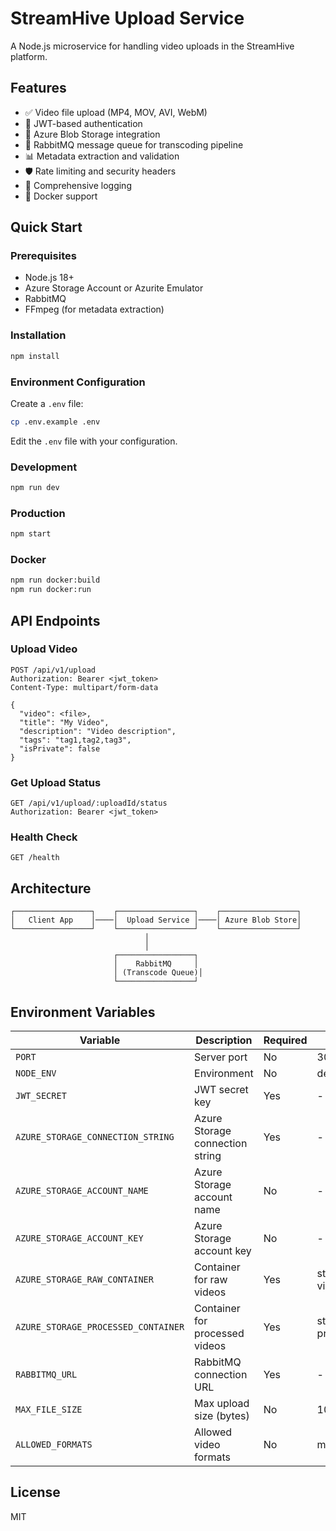 # StreamHive Upload Service

A Node.js microservice for handling video uploads in the StreamHive platform.

## Features

- ✅ Video file upload (MP4, MOV, AVI, WebM)
- 🔐 JWT-based authentication
- 📁 Azure Blob Storage integration
- 🔄 RabbitMQ message queue for transcoding pipeline
- 📊 Metadata extraction and validation
- 🛡️ Rate limiting and security headers
- 📝 Comprehensive logging
- 🐳 Docker support

## Quick Start

### Prerequisites

- Node.js 18+
- Azure Storage Account or Azurite Emulator
- RabbitMQ
- FFmpeg (for metadata extraction)

### Installation

```bash
npm install
```

### Environment Configuration

Create a `.env` file:

```bash
cp .env.example .env
```

Edit the `.env` file with your configuration.

### Development

```bash
npm run dev
```

### Production

```bash
npm start
```

### Docker

```bash
npm run docker:build
npm run docker:run
```

## API Endpoints

### Upload Video

```http
POST /api/v1/upload
Authorization: Bearer <jwt_token>
Content-Type: multipart/form-data

{
  "video": <file>,
  "title": "My Video",
  "description": "Video description",
  "tags": "tag1,tag2,tag3",
  "isPrivate": false
}
```

### Get Upload Status

```http
GET /api/v1/upload/:uploadId/status
Authorization: Bearer <jwt_token>
```

### Health Check

```http
GET /health
```

## Architecture

```
┌─────────────────┐    ┌─────────────────┐    ┌─────────────────┐
│   Client App    │────│  Upload Service │────│ Azure Blob Store│
└─────────────────┘    └─────────────────┘    └─────────────────┘
                              │
                              │
                       ┌─────────────────┐
                       │    RabbitMQ     │
                       │ (Transcode Queue)│
                       └─────────────────┘
```

## Environment Variables

| Variable | Description | Required | Default |
|----------|-------------|----------|---------|
| `PORT` | Server port | No | 3001 |
| `NODE_ENV` | Environment | No | development |
| `JWT_SECRET` | JWT secret key | Yes | - |
| `AZURE_STORAGE_CONNECTION_STRING` | Azure Storage connection string | Yes | - |
| `AZURE_STORAGE_ACCOUNT_NAME` | Azure Storage account name | No | - |
| `AZURE_STORAGE_ACCOUNT_KEY` | Azure Storage account key | No | - |
| `AZURE_STORAGE_RAW_CONTAINER` | Container for raw videos | Yes | streamhive-raw-videos |
| `AZURE_STORAGE_PROCESSED_CONTAINER` | Container for processed videos | Yes | streamhive-processed-videos |
| `RABBITMQ_URL` | RabbitMQ connection URL | Yes | - |
| `MAX_FILE_SIZE` | Max upload size (bytes) | No | 1073741824 |
| `ALLOWED_FORMATS` | Allowed video formats | No | mp4,mov,avi,webm |

## License

MIT
